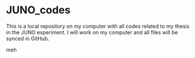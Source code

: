 # JUNO_codes
 
This is a local repository on my computer with all codes related to my thesis in the JUNO experiment.
I will work on my computer and all files will be synced in GitHub.

meh
